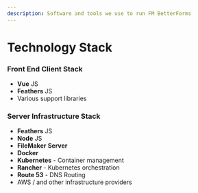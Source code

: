 ```yaml
---
description: Software and tools we use to run FM BetterForms
---
```


# Technology Stack

### Front End Client Stack

* **Vue** JS
* **Feathers** JS
* Various support libraries

### Server Infrastructure Stack

* **Feathers** JS
* **Node** JS 
* **FileMaker** **Server**
* **Docker**
* **Kubernetes** - Container management
* **Rancher** - Kubernetes orchestration
* **Route 53** - DNS Routing
* AWS / and other infrastructure providers



